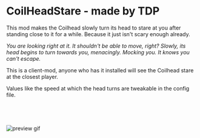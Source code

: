 # CoilHeadStare - made by TDP

This mod makes the Coilhead slowly turn its head to stare at you after standing close to it for a while. Because it just isn't scary enough already.

*You are looking right at it. It shouldn't be able to move, right? Slowly, its head begins to turn towards you, menacingly. Mocking you. It knows you can't escape.*

This is a client-mod, anyone who has it installed will see the Coilhead stare at the closest player.

Values like the speed at which the head turns are tweakable in the config file.

‎
-----------

![preview gif](https://i.imgur.com/HJ6xP7H.gif "lccoilheadstare")